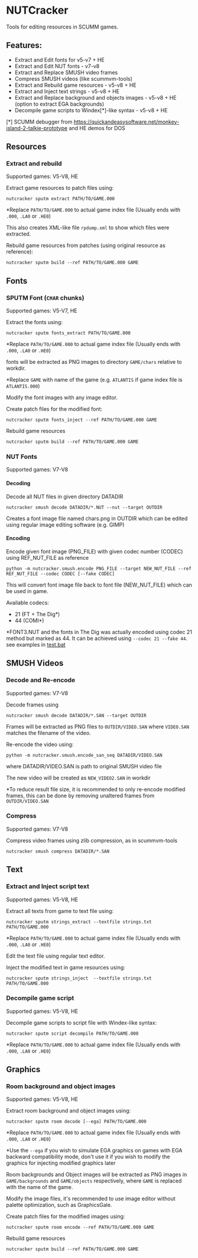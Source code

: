 # NUTCracker
Tools for editing resources in SCUMM games.

## Features:
* Extract and Edit fonts for v5-v7 + HE
* Extract and Edit NUT fonts - v7-v8
* Extract and Replace SMUSH video frames
* Compress SMUSH videos (like scummvm-tools)
* Extract and Rebuild game resources - v5-v8 + HE
* Extract and Inject text strings - v5-v8 + HE
* Extract and Replace background and objects images - v5-v8 + HE (option to extract EGA backgrounds)
* Decompile game scripts to Windex[*]-like syntax - v5-v8 + HE

[*] SCUMM debugger from https://quickandeasysoftware.net/monkey-island-2-talkie-prototype and HE demos for DOS

## Resources

### Extract and rebuild

Supported games: V5-V8, HE

Extract game resources to patch files using:
```
nutcracker sputm extract PATH/TO/GAME.000
```
*Replace `PATH/TO/GAME.000` to actual game index file (Usually ends with `.000`, `.LA0` or `.HE0`)

This also creates XML-like file `rpdump.xml` to show which files were extracted.

Rebuild game resources from patches (using original resource as reference):
```
nutcracker sputm build --ref PATH/TO/GAME.000 GAME
```

## Fonts

### SPUTM Font (`CHAR` chunks)

Supported games: V5-V7, HE

Extract the fonts using:
```
nutcracker sputm fonts_extract PATH/TO/GAME.000
```

*Replace `PATH/TO/GAME.000` to actual game index file (Usually ends with `.000`, `.LA0` or `.HE0`)

fonts will be extracted as PNG images to directory `GAME/chars` relative to workdir.

*Replace `GAME` with name of the game (e.g. `ATLANTIS` if game index file is `ATLANTIS.000`)

Modify the font images with any image editor.

Create patch files for the modified font:
```
nutcracker sputm fonts_inject --ref PATH/TO/GAME.000 GAME
```
Rebuild game resources
```
nutcracker sputm build --ref PATH/TO/GAME.000 GAME
```

### NUT Fonts

Supported games: V7-V8

#### Decoding
Decode all NUT files in given directory DATADIR
```
nutcracker smush decode DATADIR/*.NUT --nut --target OUTDIR
```
Creates a font image file named chars.png in OUTDIR which can be edited using regular image editing software (e.g. GIMP)

#### Encoding
Encode given font image (PNG_FILE) with given codec number (CODEC) using REF_NUT_FILE as reference
```
python -m nutcracker.smush.encode PNG_FILE --target NEW_NUT_FILE --ref REF_NUT_FILE --codec CODEC [--fake CODEC]
```
This will convert font image file back to font file (NEW_NUT_FILE) which can be used in game.

Available codecs: 
* 21 (FT + The Dig*)
* 44 (COMI*)

*FONT3.NUT and the fonts in The Dig was actually encoded using codec 21 method but marked as 44.
It can be achieved using `--codec 21 --fake 44`.
see examples in [test.bat](test.bat)

## SMUSH Videos

### Decode and Re-encode

Supported games: V7-V8

Decode frames using
```
nutcracker smush decode DATADIR/*.SAN --target OUTDIR
```
Frames will be extracted as PNG files to `OUTDIR/VIDEO.SAN`
where `VIDEO.SAN` matches the filename of the video.

Re-encode the video using:
```
python -m nutcracker.smush.encode_san_seq DATADIR/VIDEO.SAN
``` 
where DATADIR/VIDEO.SAN is path to original SMUSH video file

The new video will be created as `NEW_VIDEO2.SAN` in workdir

*To reduce result file size, it is recommended to only re-encode modified frames, this can be done by removing unaltered frames from `OUTDIR/VIDEO.SAN`

### Compress

Supported games: V7-V8

Compress video frames using zlib compression, as in scummvm-tools
```
nutcracker smush compress DATADIR/*.SAN
```

## Text

### Extract and Inject script text

Supported games: V5-V8, HE

Extract all texts from game to text file using:
```
nutcracker sputm strings_extract --textfile strings.txt PATH/TO/GAME.000
```
*Replace `PATH/TO/GAME.000` to actual game index file (Usually ends with `.000`, `.LA0` or `.HE0`)

Edit the text file using regular text editor.

Inject the modified text in game resources using:
```
nutcracker sputm strings_inject  --textfile strings.txt PATH/TO/GAME.000
```

### Decompile game script

Supported games: V5-V8, HE

Decompile game scripts to script file with Windex-like syntax:

```
nutcracker sputm script decompile PATH/TO/GAME.000
```
*Replace `PATH/TO/GAME.000` to actual game index file (Usually ends with `.000`, `.LA0` or `.HE0`)


## Graphics

### Room background and object images

Supported games: V5-V8, HE

Extract room background and object images using:

```
nutcracker sputm room decode [--ega] PATH/TO/GAME.000
```
*Replace `PATH/TO/GAME.000` to actual game index file (Usually ends with `.000`, `.LA0` or `.HE0`)

*Use the `--ega` if you wish to simulate EGA graphics on games with EGA backward compatibility mode, don't use it if you wish to modify the graphics for injecting modified graphics later

Room backgrounds and Object images will be extracted as PNG images in `GAME/backgrounds` and `GAME/objects` respectively, where `GAME` is replaced with the name of the game.

Modify the image files, it's recommended to use image editor without palette optimization, such as GraphicsGale.

Create patch files for the modified images using:
```
nutcracker sputm room encode --ref PATH/TO/GAME.000 GAME
```
Rebuild game resources
```
nutcracker sputm build --ref PATH/TO/GAME.000 GAME
```
